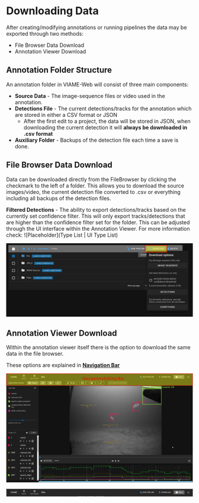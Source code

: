 # Downloading Data

After creating/modifying annotations or running pipelines the data may be exported through two methods:

* File Browser Data Download
* Annotation Viewer Download

## Annotation Folder Structure

An annotation folder in VIAME-Web will consist of three main components:

* **Source Data** - The image-sequence files or video used in the annotation.
* **Detections File** - The current detections/tracks for the annotation which are stored in either a CSV format or JSON
    * After the first edit to a project, the data will be stored in JSON, when downloading the current detection it will **always be downloaded in .csv format**
* **Auxiliary Folder** - Backups of the detection file each time a save is done.

## File Browser Data Download

Data can be downloaded directly from the FileBrowser by clicking the checkmark to the left of a folder.  This allows you to download the source images/video, the current detection file converted to .csv or everything including all backups of the detection files.  

**Filtered Detections** - The ability to export detections/tracks based on the currently set confidence filter.  This will only export tracks/detections that are higher than the confidence filter set for the folder.  This can be adjusted through the UI interface within the Annotation Viewer.  For more information check: ![Placeholder](Type List | UI Type List)

![Download Files](images/FileBrowser/DownloadFiles.png)


## Annotation Viewer Download
Within the annotation viewer itself there is the option to download the same data in the file browser.

These options are explained in **[Navigation Bar](UI-Navigation-Bar.md)**

![Navigation Bar Highlighted](images/UIView/NavBarHighlight.png)

![Navigation Bar](images/NavBar/Navbar.png)
